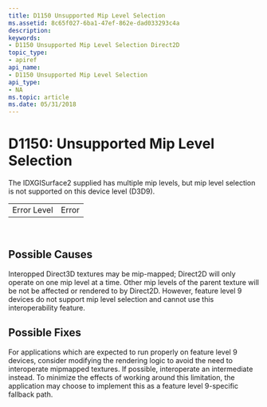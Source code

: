```yaml
---
title: D1150 Unsupported Mip Level Selection
ms.assetid: 8c65f027-6ba1-47ef-862e-dad033293c4a
description: 
keywords:
- D1150 Unsupported Mip Level Selection Direct2D
topic_type:
- apiref
api_name:
- D1150 Unsupported Mip Level Selection
api_type:
- NA
ms.topic: article
ms.date: 05/31/2018
---
```


# D1150: Unsupported Mip Level Selection

The IDXGISurface2 supplied has multiple mip levels, but mip level selection is not supported on this device level (D3D9).



|             |       |
|-------------|-------|
| Error Level | Error |



 

## Possible Causes

Interopped Direct3D textures may be mip-mapped; Direct2D will only operate on one mip level at a time. Other mip levels of the parent texture will be not be affected or rendered to by Direct2D. However, feature level 9 devices do not support mip level selection and cannot use this interoperability feature.

## Possible Fixes

For applications which are expected to run properly on feature level 9 devices, consider modifying the rendering logic to avoid the need to interoperate mipmapped textures. If possible, interoperate an intermediate instead. To minimize the effects of working around this limitation, the application may choose to implement this as a feature level 9-specific fallback path.

 

 




